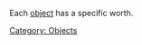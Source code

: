 Each [object](:Category:_Objects "wikilink") has a specific worth.

[Category: Objects](Category:_Objects "wikilink")
